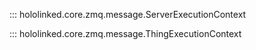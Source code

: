 ::: hololinked.core.zmq.message.ServerExecutionContext

::: hololinked.core.zmq.message.ThingExecutionContext